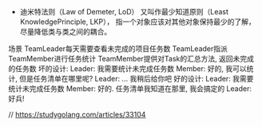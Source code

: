- 迪米特法则（Law of Demeter, LoD）
又叫作最少知道原则（Least KnowledgePrinciple, LKP），
指一个对象应该对其他对象保持最少的了解，尽量降低类与类之间的耦合。

场景
    TeamLeader每天需要查看未完成的项目任务数
    TeamLeader指派TeamMember进行任务统计
    TeamMember提供对Task的汇总方法, 返回未完成的任务数
坏的设计:
    Leader: 我需要统计未完成任务数
    Member: 好的, 我可以统计, 但是任务清单在哪里呢?
    Leader: ... 我稍后给你吧
好的设计:
    Leader: 我需要统计未完成任务数
    Member: 好的. 任务清单我知道在那里, 我会搞定的
    Leader: 好兵!




















// https://studygolang.com/articles/33104
